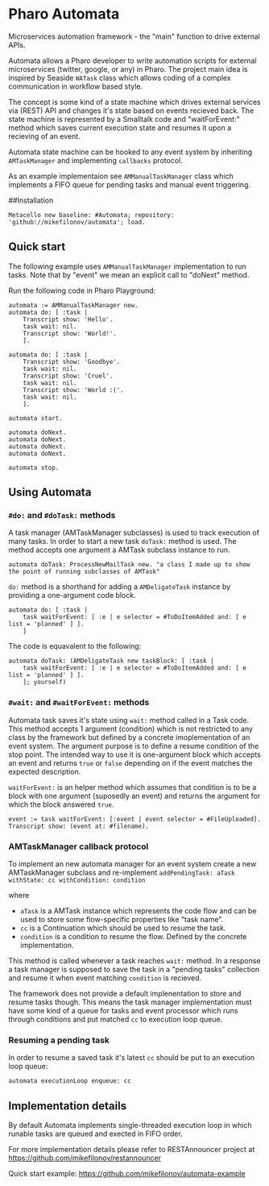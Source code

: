 # Pharo Automata
Microservices automation framework - the "main" function to drive external APIs.

Automata allows a Pharo developer to write automation scripts for external microservices (twitter, google, or any) in Pharo. The project main idea is inspired by Seaside ```WATask``` class which allows coding of a complex communication in workflow based style.

The concept is some kind of a state machine which drives external services via (REST) API and changes it's state  based on events recieved back. The state machine is represented by a Smalltalk code and "waitForEvent:" method which saves current execution state and resumes it upon a recieving of an event.

Automata state machine can be hooked to any event system by inheriting ```AMTaskManager``` and implementing ```callbacks``` protocol.

As an example implementaion see ```AMManualTaskManager``` class which implements a FIFO queue for pending tasks and manual event triggering.

##Installation

```
Metacello new baseline: #Automata; repository: 'github://mikefilonov/automata'; load.
```

## Quick start
The following example uses ```AMManualTaskManager``` implementation to run tasks. Note that by "event" we mean an explicit call to "doNext" method.

Run the following code in Pharo Playground:

```smalltalk
automata := AMManualTaskManager new.
automata do: [ :task |
	Transcript show: 'Hello'.
	task wait: nil.
	Transcript show: 'World!'.
	].

automata do: [ :task |
	Transcript show: 'Goodbye'.
	task wait: nil.
	Transcript show: 'Cruel'.
	task wait: nil.
	Transcript show: 'World :('.	
	task wait: nil.
	].

automata start.

automata doNext.
automata doNext.
automata doNext.
automata doNext.

automata stop.
```


## Using Automata

### ```#do:``` and ```#doTask:``` methods
A task manager (AMTaskManager subclasses) is used to track execution of many tasks. In order to start a new task ```doTask:``` method is used. The method accepts one argument a AMTask subclass instance to run.

```smalltalk
automata doTask: ProcessNewMailTask new. "a class I made up to show the point of running subclasses of AMTask"
```

```do:``` method is a shorthand for adding a ```AMDeligateTask``` instance by providing a one-argument code block.

```smalltalk
automata do: [ :task |
    task waitForEvent: [ :e | e selector = #ToDoItemAdded and: [ e list = 'planned' ] ].
    ]
```

The code is equavalent to the following:
```smalltalk
automata doTask: (AMDeligateTask new taskBlock: [ :task |
    task waitForEvent: [ :e | e selector = #ToDoItemAdded and: [ e list = 'planned' ] ].
    ]; yourself)
```


### ```#wait:``` and ```#waitForEvent:``` methods

Automata task saves it's state using ```wait:``` method called in a Task code. This method accepts 1 argument (condition) which is not restricted to any class by the framework but defined by a concrete imoplementation of an event system. The argument purpose is to define a resume condition of the stop point. The intended way to use it is one-argument block which accepts an event and returns ```true``` or ```false``` depending on if the event matches the expected description.

```waitForEvent:``` is an helper method which assumes that condition is to be a block with one argument (suposedly an event) and returns the argument for which the block answered ```true```.

```
event := task waitForEvent: [:event | event selector = #FileUploaded].
Transcript show: (event at: #filename).
```

### AMTaskManager callback protocol

To implement an new automata manager for an event system create a new AMTaskManager subclass and re-implement ```addPendingTask: aTask withState: cc withCondition: condition```

where
- ```aTask``` is a AMTask instance which represents the code flow and can be used to store some flow-specific properties like "task name".
- ```cc``` is a Continuation which should be used to resume the task.
- ```condition``` is a condition to resume the flow. Defined by the concrete implementation.

This method is called whenever a task reaches ```wait:``` method. In a response a task manager is supposed to save the task in a "pending tasks" collection and resume it when event matching ```condition``` is recieved.

The framework does not provide a default implenentation to store and resume tasks though. This means the task manager implementation must have some kind of a queue for tasks and event processor which runs through conditions and put matched ```cc``` to execution loop queue.

### Resuming a pending task

In order to resume a saved task it's latest ```cc``` should be put to an execution loop queue:

```smalltalk
automata executionLoop enqueue: cc
```


## Implementation details

By default Automata implements single-threaded execution loop in which runable tasks are queued and exected in FIFO order.

For more implementation details please refer to RESTAnnouncer project at https://github.com/mikefilonov/restannouncer

Quick start example: 
https://github.com/mikefilonov/automata-example
